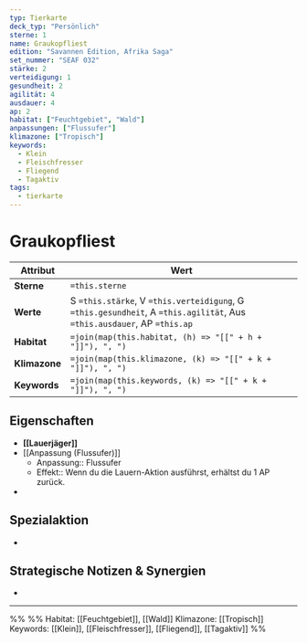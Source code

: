 ```yaml
---
typ: Tierkarte
deck_typ: "Persönlich"
sterne: 1
name: Graukopfliest
edition: "Savannen Edition, Afrika Saga"
set_nummer: "SEAF 032"
stärke: 2
verteidigung: 1
gesundheit: 2
agilität: 4
ausdauer: 4
ap: 2
habitat: ["Feuchtgebiet", "Wald"]
anpassungen: ["Flussufer"]
klimazone: ["Tropisch"]
keywords:
  - Klein
  - Fleischfresser
  - Fliegend
  - Tagaktiv
tags:
  - tierkarte
---
```


# Graukopfliest

| Attribut | Wert |
|---|---|
| **Sterne** | `=this.sterne` |
| **Werte** | S `=this.stärke`, V `=this.verteidigung`, G `=this.gesundheit`, A `=this.agilität`, Aus `=this.ausdauer`, AP `=this.ap` |
| **Habitat** | `=join(map(this.habitat, (h) => "[[" + h + "]]"), ", ")` |
| **Klimazone**| `=join(map(this.klimazone, (k) => "[[" + k + "]]"), ", ")` |
| **Keywords** | `=join(map(this.keywords, (k) => "[[" + k + "]]"), ", ")` |

## Eigenschaften

- **[[Lauerjäger]]**
- [[Anpassung (Flussufer)]]
	- Anpassung:: Flussufer
	- Effekt:: Wenn du die Lauern-Aktion ausführst, erhältst du 1 AP zurück.
- 

## Spezialaktion

- 

## Strategische Notizen & Synergien

-
---
%%
%%
Habitat: [[Feuchtgebiet]], [[Wald]]
Klimazone: [[Tropisch]]
Keywords: [[Klein]], [[Fleischfresser]], [[Fliegend]], [[Tagaktiv]]
%%
